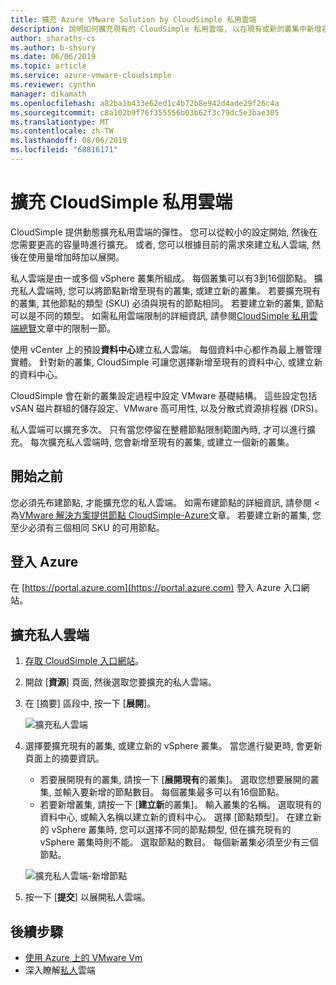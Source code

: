 ```yaml
---
title: 擴充 Azure VMware Solution by CloudSimple 私用雲端
description: 說明如何擴充現有的 CloudSimple 私用雲端, 以在現有或新的叢集中新增容量
author: sharaths-cs
ms.author: b-shsury
ms.date: 06/06/2019
ms.topic: article
ms.service: azure-vmware-cloudsimple
ms.reviewer: cynthn
manager: dikamath
ms.openlocfilehash: a82ba1b433e62ed1c4b72b8e942d4ade29f26c4a
ms.sourcegitcommit: c8a102b9f76f355556b03b62f3c79dc5e3bae305
ms.translationtype: MT
ms.contentlocale: zh-TW
ms.lasthandoff: 08/06/2019
ms.locfileid: "68816171"
---
```

# <a name="expand-a-cloudsimple-private-cloud"></a>擴充 CloudSimple 私用雲端

CloudSimple 提供動態擴充私用雲端的彈性。 您可以從較小的設定開始, 然後在您需要更高的容量時進行擴充。 或者, 您可以根據目前的需求來建立私人雲端, 然後在使用量增加時加以展開。

私人雲端是由一或多個 vSphere 叢集所組成。 每個叢集可以有3到16個節點。  擴充私人雲端時, 您可以將節點新增至現有的叢集, 或建立新的叢集。 若要擴充現有的叢集, 其他節點的類型 (SKU) 必須與現有的節點相同。 若要建立新的叢集, 節點可以是不同的類型。 如需私用雲端限制的詳細資訊, 請參閱[CloudSimple 私用雲端總覽](cloudsimple-private-cloud.md)文章中的限制一節。

使用 vCenter 上的預設**資料中心**建立私人雲端。  每個資料中心都作為最上層管理實體。  針對新的叢集, CloudSimple 可讓您選擇新增至現有的資料中心, 或建立新的資料中心。

CloudSimple 會在新的叢集設定過程中設定 VMware 基礎結構。  這些設定包括 vSAN 磁片群組的儲存設定、VMware 高可用性, 以及分散式資源排程器 (DRS)。

私人雲端可以擴充多次。 只有當您停留在整體節點限制範圍內時, 才可以進行擴充。 每次擴充私人雲端時, 您會新增至現有的叢集, 或建立一個新的叢集。

## <a name="before-you-begin"></a>開始之前

您必須先布建節點, 才能擴充您的私人雲端。  如需布建節點的詳細資訊, 請參閱 < 為[VMware 解決方案提供節點 CloudSimple-Azure](create-nodes.md)文章。  若要建立新的叢集, 您至少必須有三個相同 SKU 的可用節點。

## <a name="sign-in-to-azure"></a>登入 Azure

在 [https://portal.azure.com](https://portal.azure.com) 登入 Azure 入口網站。

## <a name="expand-a-private-cloud"></a>擴充私人雲端

1. [存取 CloudSimple 入口網站](access-cloudsimple-portal.md)。

2. 開啟 [**資源**] 頁面, 然後選取您要擴充的私人雲端。

3. 在 [摘要] 區段中, 按一下 [**展開**]。

    ![擴充私人雲端](media/resources-expand-private-cloud.png)

4. 選擇要擴充現有的叢集, 或建立新的 vSphere 叢集。 當您進行變更時, 會更新頁面上的摘要資訊。

    * 若要展開現有的叢集, 請按一下 [**展開現有**的叢集]。 選取您想要展開的叢集, 並輸入要新增的節點數目。 每個叢集最多可以有16個節點。
    * 若要新增叢集, 請按一下 [**建立新**的叢集]。 輸入叢集的名稱。 選取現有的資料中心, 或輸入名稱以建立新的資料中心。 選擇 [節點類型]。 在建立新的 vSphere 叢集時, 您可以選擇不同的節點類型, 但在擴充現有的 vSphere 叢集時則不能。 選取節點的數目。 每個新叢集必須至少有三個節點。

    ![擴充私人雲端-新增節點](media/resources-expand-private-cloud-add-nodes.png)

5. 按一下 [**提交**] 以展開私人雲端。

## <a name="next-steps"></a>後續步驟

* [使用 Azure 上的 VMware Vm](quickstart-create-vmware-virtual-machine.md)
* 深入瞭解[私人](cloudsimple-private-cloud.md)雲端